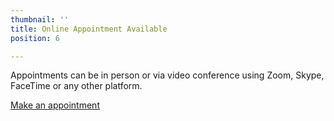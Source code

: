 ```yaml
---
thumbnail: ''
title: Online Appointment Available
position: 6

---
```

Appointments can be in person or via video conference using Zoom, Skype, FaceTime or any other platform.

<a class="button" href="https://www.gorendezvous.com/homepage/111690" target="_blank">Make an appointment</a>